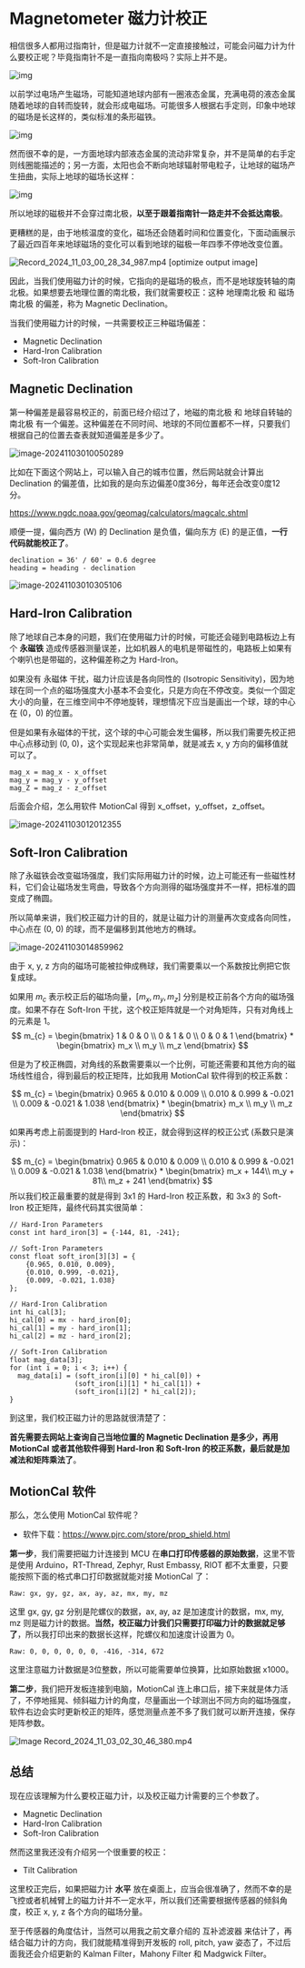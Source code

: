 Magnetometer 磁力计校正
========================

相信很多人都用过指南针，但是磁力计就不一定直接接触过，可能会问磁力计为什么要校正呢？毕竟指南针不是一直指向南极吗？实际上并不是。

![img](https://doc.wuhanstudio.cc/posts/magnet_calib/demo.gif)

以前学过电场产生磁场，可能知道地球内部有一圈液态金属，充满电荷的液态金属随着地球的自转而旋转，就会形成电磁场。可能很多人根据右手定则，印象中地球的磁场是长这样的，类似标准的条形磁铁。

![img](https://doc.wuhanstudio.cc/posts/magnet_calib/earth_mag.png)

然而很不幸的是，一方面地球内部液态金属的流动非常复杂，并不是简单的右手定则线圈能描述的；另一方面，太阳也会不断向地球辐射带电粒子，让地球的磁场产生扭曲，实际上地球的磁场长这样：

![img](https://doc.wuhanstudio.cc/posts/magnet_calib/earth.png)

所以地球的磁极并不会穿过南北极，**以至于跟着指南针一路走并不会抵达南极**。

更糟糕的是，由于地核温度的变化，磁场还会随着时间和位置变化，下面动画展示了最近四百年来地球磁场的变化可以看到地球的磁极一年四季不停地改变位置。

![Record_2024_11_03_00_28_34_987.mp4 [optimize output image]](https://doc.wuhanstudio.cc/posts/magnet_calib/magnet.gif)

因此，当我们使用磁力计的时候，它指向的是磁场的极点，而不是地球旋转轴的南北极。如果想要去地理位置的南北极，我们就需要校正：这种 地理南北极 和 磁场南北极 的偏差，称为 Magnetic Declination。

当我们使用磁力计的时候，一共需要校正三种磁场偏差：

- Magnetic Declination
- Hard-Iron Calibration
- Soft-Iron Calibration



## Magnetic Declination

第一种偏差是最容易校正的，前面已经介绍过了，地磁的南北极 和 地球自转轴的南北极 有一个偏差。这种偏差在不同时间、地球的不同位置都不一样，只要我们根据自己的位置去查表就知道偏差是多少了。

![image-20241103010050289](https://doc.wuhanstudio.cc/posts/magnet_calib/declination.png)

比如在下面这个网站上，可以输入自己的城市位置，然后网站就会计算出 Declination 的偏差值，比如我的是向东边偏差0度36分，每年还会改变0度12分。

https://www.ngdc.noaa.gov/geomag/calculators/magcalc.shtml

顺便一提，偏向西方 (W) 的 Declination 是负值，偏向东方 (E) 的是正值，**一行代码就能校正了**。

```
declination = 36' / 60' = 0.6 degree
heading = heading - declination 
```

![image-20241103010305106](https://doc.wuhanstudio.cc/posts/magnet_calib/uk_declination.png)



## Hard-Iron Calibration

除了地球自己本身的问题，我们在使用磁力计的时候，可能还会碰到电路板边上有个 **永磁铁** 造成传感器测量误差，比如机器人的电机是带磁性的，电路板上如果有个喇叭也是带磁的，这种偏差称之为 Hard-Iron。

如果没有 永磁体 干扰，磁力计应该是各向同性的 (Isotropic Sensitivity)，因为地球在同一个点的磁场强度大小基本不会变化，只是方向在不停改变。类似一个固定大小的向量，在三维空间中不停地旋转，理想情况下应当是画出一个球，球的中心在 (0，0) 的位置。

但是如果有永磁体的干扰，这个球的中心可能会发生偏移，所以我们需要先校正把中心点移动到 (0, 0)，这个实现起来也非常简单，就是减去 x, y 方向的偏移值就可以了。

```
mag_x = mag_x - x_offset
mag_y = mag_y - y_offset
mag_Z = mag_z - z_offset
```

后面会介绍，怎么用软件 MotionCal 得到 x_offset，y_offset，z_offset。

![image-20241103012012355](https://doc.wuhanstudio.cc/posts/magnet_calib/hard-iron.png)

## Soft-Iron Calibration

除了永磁铁会改变磁场强度，我们实际用磁力计的时候，边上可能还有一些磁性材料，它们会让磁场发生弯曲，导致各个方向测得的磁场强度并不一样，把标准的圆变成了椭圆。

所以简单来讲，我们校正磁力计的目的，就是让磁力计的测量再次变成各向同性，中心点在 (0, 0) 的球，而不是偏移到其他地方的椭球。

![image-20241103014859962](https://doc.wuhanstudio.cc/posts/magnet_calib/soft-iron.png)

由于 x, y, z 方向的磁场可能被拉伸成椭球，我们需要乘以一个系数按比例把它恢复成球。

如果用 $m_c$ 表示校正后的磁场向量，$[m_x, m_y, m_z]$ 分别是校正前各个方向的磁场强度。如果不存在 Soft-Iron 干扰，这个校正矩阵就是一个对角矩阵，只有对角线上的元素是 1。
$$
m_{c} = \begin{bmatrix}
1 & 0 & 0 \\
0 & 1 & 0 \\
0 & 0 & 1 
\end{bmatrix} * \begin{bmatrix}
m_x \\
m_y \\
m_z 
\end{bmatrix}
$$

但是为了校正椭圆，对角线的系数需要乘以一个比例，可能还需要和其他方向的磁场线性组合，得到最后的校正矩阵，比如我用 MotionCal 软件得到的校正系数：

$$
m_{c} = \begin{bmatrix}
0.965 & 0.010 & 0.009 \\
0.010 & 0.999 & -0.021 \\
0.009 & -0.021 & 1.038 
\end{bmatrix} * \begin{bmatrix}
m_x \\
m_y \\
m_z 
\end{bmatrix}
$$

如果再考虑上前面提到的 Hard-Iron 校正，就会得到这样的校正公式 (系数只是演示)：

$$
m_{c} = \begin{bmatrix}
0.965 & 0.010 & 0.009 \\
0.010 & 0.999 & -0.021 \\
0.009 & -0.021 & 1.038 
\end{bmatrix} * \begin{bmatrix}
m_x + 144\\
m_y + 81\\
m_z + 241
\end{bmatrix}
$$
所以我们校正最重要的就是得到 3x1 的 Hard-Iron 校正系数，和 3x3 的 Soft-Iron 校正矩阵，最终代码其实很简单：

```
// Hard-Iron Parameters
const int hard_iron[3] = {-144, 81, -241};

// Soft-Iron Parameters
const float soft_iron[3][3] = {
    {0.965, 0.010, 0.009}, 
	{0.010, 0.999, -0.021}, 
	{0.009, -0.021, 1.038}
};

// Hard-Iron Calibration
int hi_cal[3];
hi_cal[0] = mx - hard_iron[0];
hi_cal[1] = my - hard_iron[1];
hi_cal[2] = mz - hard_iron[2];

// Soft-Iron Calibration
float mag_data[3];
for (int i = 0; i < 3; i++) {
  mag_data[i] = (soft_iron[i][0] * hi_cal[0]) +
                (soft_iron[i][1] * hi_cal[1]) +
                (soft_iron[i][2] * hi_cal[2]);
}
```

到这里，我们校正磁力计的思路就很清楚了：

**首先需要去网站上查询自己当地位置的 Magnetic Declination 是多少，再用 MotionCal 或者其他软件得到 Hard-Iron 和 Soft-Iron 的校正系数，最后就是加减法和矩阵乘法了**。



## MotionCal 软件

那么，怎么使用 MotionCal 软件呢？

- 软件下载：https://www.pjrc.com/store/prop_shield.html

**第一步**，我们需要把磁力计连接到 MCU 在**串口打印传感器的原始数据**，这里不管是使用 Arduino，RT-Thread, Zephyr, Rust Embassy, RIOT 都不太重要，只要能按照下面的格式串口打印数据就能对接 MotionCal 了：

```
Raw: gx, gy, gz, ax, ay, az, mx, my, mz
```

这里 gx, gy, gz 分别是陀螺仪的数据，ax, ay, az 是加速度计的数据，mx, my, mz 则是磁力计的数据。**当然，校正磁力计我们只需要打印磁力计的数据就足够了**，所以我打印出来的数据长这样，陀螺仪和加速度计设置为 0。

```
Raw: 0, 0, 0, 0, 0, 0, -416, -314, 672
```

这里注意磁力计数据是3位整数，所以可能需要单位换算，比如原始数据 x1000。

**第二步**，我们把开发板连接到电脑，MotionCal 连上串口后，接下来就是体力活了，不停地摇晃、倾斜磁力计的角度，尽量画出一个球测出不同方向的磁场强度，软件右边会实时更新校正的矩阵，感觉测量点差不多了我们就可以断开连接，保存矩阵参数。

![Image Record_2024_11_03_02_30_46_380.mp4](https://doc.wuhanstudio.cc/posts/magnet_calib/motioncal.gif)

## 总结

现在应该理解为什么要校正磁力计，以及校正磁力计需要的三个参数了。

- Magnetic Declination
- Hard-Iron Calibration
- Soft-Iron Calibration

然而这里我还没有介绍另一个很重要的校正：

- Tilt Calibration

这里校正完后，如果把磁力计 **水平** 放在桌面上，应当会很准确了，然而不幸的是飞控或者机械臂上的磁力计并不一定水平，所以我们还需要根据传感器的倾斜角度，校正 x, y, z 各个方向的磁场分量。

至于传感器的角度估计，当然可以用我之前文章介绍的 互补滤波器 来估计了，再结合磁力计的方向，我们就能精准得到开发板的 roll, pitch, yaw 姿态了，不过后面我还会介绍更新的 Kalman Filter，Mahony Filter 和 Madgwick Filter。
